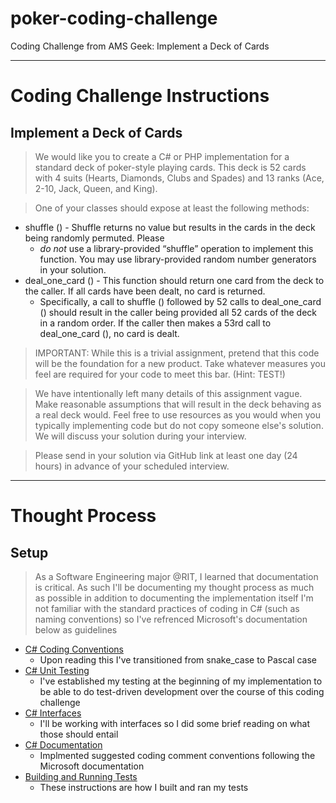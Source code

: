 ﻿# poker-coding-challenge
Coding Challenge from AMS Geek: Implement a Deck of Cards

--- 
# Coding Challenge Instructions
## Implement a Deck of Cards


> We would like you to create a C# or PHP implementation for a standard deck of poker-style playing cards. This deck is 52 cards with 4 suits (Hearts, Diamonds, Clubs and Spades) and 13 ranks (Ace, 2-10, Jack, Queen, and King).

> One of your classes should expose at least the following methods: 
- shuffle () - Shuffle returns no value but results in the cards in the deck being randomly permuted. Please
    - *do not* use a library-provided “shuffle” operation to implement this function. You may use library-provided random number generators in your solution.
- deal_one_card () - This function should return one card from the deck to the caller. If all cards have been dealt, no card is returned.
    - Specifically, a call to shuffle () followed by 52 calls to deal_one_card () should result in the caller being provided all 52 cards of the deck in a random order. If the caller then makes a 53rd call to deal_one_card (), no card is dealt.

> IMPORTANT: While this is a trivial assignment, pretend that this code will be the foundation for a new product. Take whatever measures you feel are required for your code to meet this bar. (Hint: TEST!)

> We have intentionally left many details of this assignment vague. Make reasonable assumptions that will result in the deck behaving as a real deck would. Feel free to use resources as you would when you typically implementing code but do not copy someone else's solution. We will discuss your solution during your interview.

> Please send in your solution via GitHub link at least one day (24 hours) in advance of your scheduled interview.


---
# Thought Process

## Setup
> As a Software Engineering major @RIT, I learned that documentation is critical. As such I'll be documenting my thought process as much as possible in addition to documenting the implementation itself
> I'm not familiar with the standard practices of coding in C# (such as naming conventions) so I've refrenced Microsoft's documentation below as guidelines
- [C# Coding Conventions](https://learn.microsoft.com/en-us/dotnet/csharp/fundamentals/coding-style/coding-conventions)
    - Upon reading this I've transitioned from snake_case to Pascal case
- [C# Unit Testing](https://learn.microsoft.com/en-us/visualstudio/test/walkthrough-creating-and-running-unit-tests-for-managed-code?view=vs-2022)
    - I've established my testing at the beginning of my implementation to be able to do test-driven development over the course of this coding challenge
- [C# Interfaces](https://learn.microsoft.com/en-us/dotnet/csharp/language-reference/keywords/interface)
    - I'll be working with interfaces so I did some brief reading on what those should entail
- [C# Documentation](https://learn.microsoft.com/en-us/dotnet/csharp/language-reference/language-specification/documentation-comments)
    - Implmented suggested coding comment conventions following the Microsoft documentation
- [Building and Running Tests](https://learn.microsoft.com/en-us/visualstudio/test/walkthrough-creating-and-running-unit-tests-for-managed-code?view=vs-2022#build-and-run-the-test)
    - These instructions are how I built and ran my tests